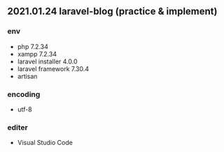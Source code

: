 ## 2021.01.24 laravel-blog (practice & implement)
### env
- php 7.2.34
- xampp 7.2.34
- laravel installer 4.0.0
- laravel framework 7.30.4
- artisan
### encoding
- utf-8
### editer
- Visual Studio Code